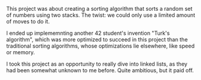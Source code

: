 This project was about creating a sorting algorithm that sorts a random set of numbers using two stacks. The twist: we could only use a limited amount of moves to do it.

I ended up implememnting another 42 student's invention "Turk's algorithm", which was more optimized to succeed in this project than the traditional sorting algorithms, whose optimizations lie elsewhere, like speed or memory.

I took this project as an opportunity to really dive into linked lists, as they had been somewhat unknown to me before.
Quite ambitious, but it paid off.
